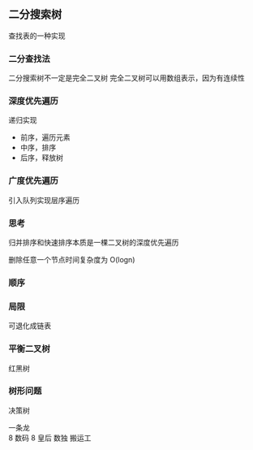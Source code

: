 ## 二分搜索树

查找表的一种实现

### 二分查找法

二分搜索树不一定是完全二叉树
完全二叉树可以用数组表示，因为有连续性

### 深度优先遍历

递归实现

- 前序，遍历元素
- 中序，排序
- 后序，释放树

### 广度优先遍历

引入队列实现层序遍历

### 思考

归并排序和快速排序本质是一棵二叉树的深度优先遍历

删除任意一个节点时间复杂度为 O(logn)

### 顺序

### 局限

可退化成链表

### 平衡二叉树

红黑树

### 树形问题

决策树

一条龙  
8 数码
8 皇后
数独
搬运工
